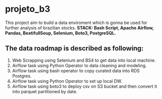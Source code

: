 # projeto_b3
This project aim to build a data enviroment which is gonna be used for further analysis of brazilian stocks.
**STACK: Bash Script, Apache Airflow, Pandas, BeatifullSoup, Selenium, Boto3, PostgreSQL.**
## The data roadmap is described as following:
1. Web Scrapping using Selenium and BS4 to get data into local machine.
2. Airflow task using Python Operator to data cleaning and modeling.
3. Airflow task using bash operator to copy curated data into RDS Postgres.
4. Airflow task using Python Operator to set up local DW.
5. Airflow task using boto3 to deploy csv on S3 bucket and then convert it into parquet partitioned by date.




